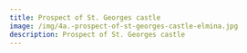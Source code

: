 ```yaml
---
title: Prospect of St. Georges castle
image: /img/4a.-prospect-of-st-georges-castle-elmina.jpg
description: Prospect of St. Georges castle
---
```


